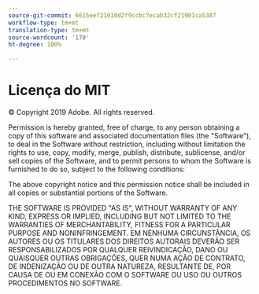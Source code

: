 ```yaml
---
source-git-commit: 6615eef21010d2f9ccbc7ecab32cf21901ca5387
workflow-type: tm+mt
translation-type: tm+mt
source-wordcount: '170'
ht-degree: 100%

---
```

# Licença do MIT

© Copyright 2019 Adobe. All rights reserved.

Permission is hereby granted, free of charge, to any person obtaining a copy
of this software and associated documentation files (the &quot;Software&quot;), to deal
in the Software without restriction, including without limitation the rights
to use, copy, modify, merge, publish, distribute, sublicense, and/or sell
copies of the Software, and to permit persons to whom the Software is
furnished to do so, subject to the following conditions:

The above copyright notice and this permission notice shall be included in all
copies or substantial portions of the Software.

THE SOFTWARE IS PROVIDED &quot;AS IS&quot;, WITHOUT WARRANTY OF ANY KIND, EXPRESS OR
IMPLIED, INCLUDING BUT NOT LIMITED TO THE WARRANTIES OF MERCHANTABILITY,
FITNESS FOR A PARTICULAR PURPOSE AND NONINFRINGEMENT. EM NENHUMA CIRCUNSTÂNCIA,
OS AUTORES OU OS TITULARES DOS DIREITOS AUTORAIS DEVERÃO SER RESPONSABILIZADOS POR QUALQUER REIVINDICAÇÃO, DANO OU QUAISQUER OUTRAS 
OBRIGAÇÕES, QUER NUMA AÇÃO DE CONTRATO, DE INDENIZAÇÃO OU DE OUTRA NATUREZA, RESULTANTE DE,
POR CAUSA DE OU EM CONEXÃO COM O SOFTWARE OU USO OU OUTROS PROCEDIMENTOS NO
SOFTWARE.
